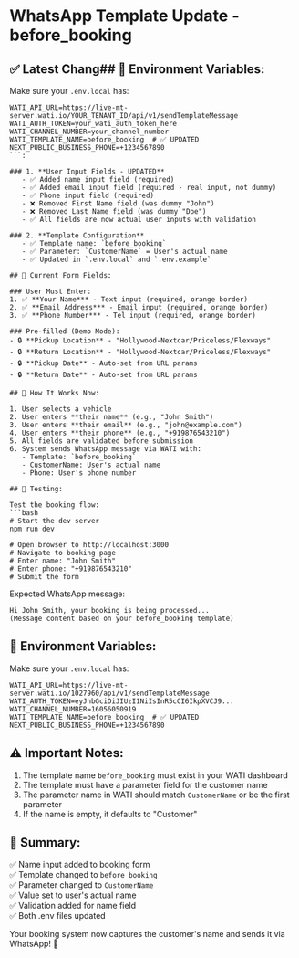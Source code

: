 # WhatsApp Template Update - before_booking

## ✅ Latest Chang## 📝 Environment Variables:

Make sure your `.env.local` has:
```env
WATI_API_URL=https://live-mt-server.wati.io/YOUR_TENANT_ID/api/v1/sendTemplateMessage
WATI_AUTH_TOKEN=your_wati_auth_token_here
WATI_CHANNEL_NUMBER=your_channel_number
WATI_TEMPLATE_NAME=before_booking  # ✅ UPDATED
NEXT_PUBLIC_BUSINESS_PHONE=+1234567890
```:

### 1. **User Input Fields - UPDATED**
   - ✅ Added name input field (required)
   - ✅ Added email input field (required - real input, not dummy)
   - ✅ Phone input field (required)
   - ❌ Removed First Name field (was dummy "John")
   - ❌ Removed Last Name field (was dummy "Doe")
   - ✅ All fields are now actual user inputs with validation

### 2. **Template Configuration**
   - ✅ Template name: `before_booking`
   - ✅ Parameter: `CustomerName` = User's actual name
   - ✅ Updated in `.env.local` and `.env.example`

## 📝 Current Form Fields:

### User Must Enter:
1. ✅ **Your Name*** - Text input (required, orange border)
2. ✅ **Email Address*** - Email input (required, orange border)
3. ✅ **Phone Number*** - Tel input (required, orange border)

### Pre-filled (Demo Mode):
- 🔒 **Pickup Location** - "Hollywood-Nextcar/Priceless/Flexways"
- 🔒 **Return Location** - "Hollywood-Nextcar/Priceless/Flexways"
- 🔒 **Pickup Date** - Auto-set from URL params
- 🔒 **Return Date** - Auto-set from URL params

## 🚀 How It Works Now:

1. User selects a vehicle
2. User enters **their name** (e.g., "John Smith")
3. User enters **their email** (e.g., "john@example.com")
4. User enters **their phone** (e.g., "+919876543210")
5. All fields are validated before submission
6. System sends WhatsApp message via WATI with:
   - Template: `before_booking`
   - CustomerName: User's actual name
   - Phone: User's phone number

## 🧪 Testing:

Test the booking flow:
```bash
# Start the dev server
npm run dev

# Open browser to http://localhost:3000
# Navigate to booking page
# Enter name: "John Smith"
# Enter phone: "+919876543210"
# Submit the form
```

Expected WhatsApp message:
```
Hi John Smith, your booking is being processed...
(Message content based on your before_booking template)
```

## 📱 Environment Variables:

Make sure your `.env.local` has:
```env
WATI_API_URL=https://live-mt-server.wati.io/1027960/api/v1/sendTemplateMessage
WATI_AUTH_TOKEN=eyJhbGciOiJIUzI1NiIsInR5cCI6IkpXVCJ9...
WATI_CHANNEL_NUMBER=16056050919
WATI_TEMPLATE_NAME=before_booking  # ✅ UPDATED
NEXT_PUBLIC_BUSINESS_PHONE=+1234567890
```

## ⚠️ Important Notes:

1. The template name `before_booking` must exist in your WATI dashboard
2. The template must have a parameter field for the customer name
3. The parameter name in WATI should match `CustomerName` or be the first parameter
4. If the name is empty, it defaults to "Customer"

## 🎯 Summary:

✅ Name input added to booking form  
✅ Template changed to `before_booking`  
✅ Parameter changed to `CustomerName`  
✅ Value set to user's actual name  
✅ Validation added for name field  
✅ Both .env files updated  

Your booking system now captures the customer's name and sends it via WhatsApp! 🎉
